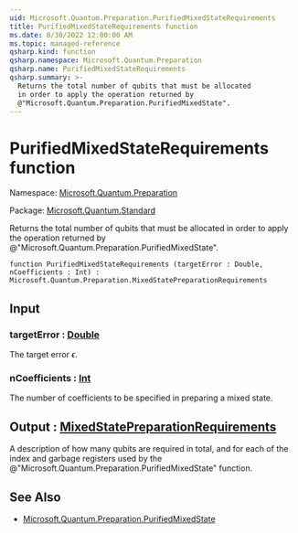 ```yaml
---
uid: Microsoft.Quantum.Preparation.PurifiedMixedStateRequirements
title: PurifiedMixedStateRequirements function
ms.date: 8/30/2022 12:00:00 AM
ms.topic: managed-reference
qsharp.kind: function
qsharp.namespace: Microsoft.Quantum.Preparation
qsharp.name: PurifiedMixedStateRequirements
qsharp.summary: >-
  Returns the total number of qubits that must be allocated
  in order to apply the operation returned by
  @"Microsoft.Quantum.Preparation.PurifiedMixedState".
---
```


# PurifiedMixedStateRequirements function

Namespace: [Microsoft.Quantum.Preparation](xref:Microsoft.Quantum.Preparation)

Package: [Microsoft.Quantum.Standard](https://nuget.org/packages/Microsoft.Quantum.Standard)


Returns the total number of qubits that must be allocatedin order to apply the operation returned by@"Microsoft.Quantum.Preparation.PurifiedMixedState".

```qsharp
function PurifiedMixedStateRequirements (targetError : Double, nCoefficients : Int) : Microsoft.Quantum.Preparation.MixedStatePreparationRequirements
```


## Input

### targetError : [Double](xref:microsoft.quantum.qsharp.valueliterals#double-literals)

The target error $\epsilon$.


### nCoefficients : [Int](xref:microsoft.quantum.qsharp.valueliterals#int-literals)

The number of coefficients to be specified in preparing a mixed state.



## Output : [MixedStatePreparationRequirements](xref:Microsoft.Quantum.Preparation.MixedStatePreparationRequirements)

A description of how many qubits are required in total, and for each ofthe index and garbage registers used by the@"Microsoft.Quantum.Preparation.PurifiedMixedState" function.

## See Also

- [Microsoft.Quantum.Preparation.PurifiedMixedState](xref:Microsoft.Quantum.Preparation.PurifiedMixedState)